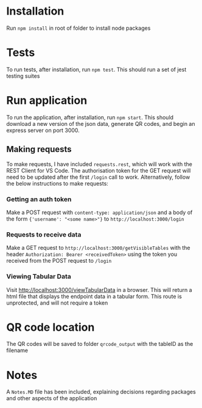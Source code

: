 # Installation

Run `npm install` in root of folder to install node packages

# Tests

To run tests, after installation, run `npm test`. This should run a set of jest testing suites

# Run application

To run the application, after installation, run `npm start`. This should download a new version of the json data, generate QR codes, and begin an express server on port 3000.

## Making requests

To make requests, I have included `requests.rest`, which will work with the REST Client for VS Code. The authorisation token for the GET request will need to be updated after the first `/login` call to work. Alternatively, follow the below instructions to make requests:

### Getting an auth token

Make a POST request with `content-type: application/json` and a body of the form `{'username': "<some name>"}` to `http://localhost:3000/login`

### Requests to receive data

Make a GET request to `http://localhost:3000/getVisibleTables` with the header `Authorization: Bearer <receivedToken>` using the token you received from the POST request to `/login`

### Viewing Tabular Data

Visit [http://localhost:3000/viewTabularData](http://localhost:3000/viewTabularData) in a browser. This will return a html file that displays the endpoint data in a tabular form. This route is unprotected, and will not require a token

# QR code location

The QR codes will be saved to folder `qrcode_output` with the tableID as the filename

# Notes

A `Notes.MD` file has been included, explaining decisions regarding packages and other aspects of the application
